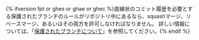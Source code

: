 {% ifversion fpt or ghes or ghae or ghec %}直線状のコミット履歴を必要とする保護されたブランチのルールがリポジトリ中にあるなら、squashマージ、リベースマージ、あるいはその両方を許可しなければなりません。 詳しい情報については、「[保護されたブランチについて](/github/administering-a-repository/about-protected-branches#require-pull-request-reviews-before-merging)」を参照してください。{% endif %}
